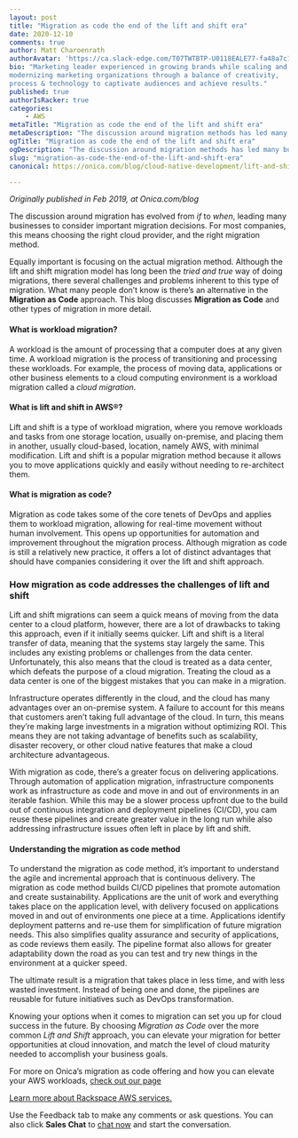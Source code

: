 ```yaml
---
layout: post
title: "Migration as code the end of the lift and shift era"
date: 2020-12-10
comments: true
author: Matt Charoenrath
authorAvatar: 'https://ca.slack-edge.com/T07TWTBTP-U0118EALE77-fa48a7c11b02-72'
bio: "Marketing leader experienced in growing brands while scaling and 
modernizing marketing organizations through a balance of creativity, 
process & technology to captivate audiences and achieve results."
published: true
authorIsRacker: true
categories:
    - AWS
metaTitle: "Migration as code the end of the lift and shift era"
metaDescription: "The discussion around migration methods has led many businesses to consider important migration decisions. For most companies, this means choosing the right cloud provider, as well as, the actual migration method."
ogTitle: "Migration as code the end of the lift and shift era"
ogDescription: "The discussion around migration methods has led many businesses to consider important migration decisions. For most companies, this means choosing the right cloud provider, as well as, the actual migration method."
slug: "migration-as-code-the-end-of-the-lift-and-shift-era"
canonical: https://onica.com/blog/cloud-native-development/lift-and-shift-migration/

---
```


*Originally published in Feb 2019, at Onica.com/blog*

The discussion around migration has evolved from *if* to *when*, leading many businesses to consider important migration decisions. For most companies, this means choosing the right cloud provider, and the right migration method.

<!--more-->

Equally important is focusing on the actual migration method. Although the lift and shift migration model has long been the *tried and true* way of doing migrations, there several challenges and problems inherent to this type of migration. What many people don’t know is there’s an alternative in the **Migration as Code** approach. This blog discusses **Migration as Code** and other types of migration in more detail.

#### What is workload migration?

A workload is the amount of processing that a computer does at any given time. A workload migration is the process of transitioning and processing these workloads. For example, the process of moving data, applications or other business elements to a cloud computing environment is a workload migration called a *cloud migration*.

#### What is lift and shift in AWS&reg;?

Lift and shift is a type of workload migration, where you remove workloads and tasks from one storage location, usually on-premise, and placing them in another, usually cloud-based, location, namely AWS, with minimal modification. Lift and shift is a popular migration method because it allows you to move applications quickly and easily without needing to re-architect them.

#### What is migration as code?

Migration as code takes some of the core tenets of DevOps and applies them to workload migration, allowing for real-time movement without human involvement. This opens up opportunities for automation and improvement throughout the migration process. Although migration as code is still a relatively new practice, it offers a lot of distinct advantages that should have companies considering it over the lift and shift approach.

### How migration as code addresses the challenges of lift and shift 

Lift and shift migrations can seem a quick means of moving from the data center to a cloud platform, however, there are a lot of drawbacks to taking this approach, even if it initially seems quicker. Lift and shift is a literal transfer of data, meaning that the systems stay largely the same. This includes any existing problems or challenges from the data center. Unfortunately, this also means that the cloud is treated as a data center, which defeats the purpose of a cloud migration. Treating the cloud as a data center is one of the biggest mistakes that you can make in a migration.

Infrastructure operates differently in the cloud, and the cloud has many advantages over an on-premise system. A failure to account for this means that customers aren’t taking full advantage of the cloud. In turn, this means they’re making large investments in a migration without optimizing ROI. This means they are not taking advantage of benefits such as scalability, disaster recovery, or other cloud native features that make a cloud architecture advantageous.

With migration as code, there’s a greater focus on delivering applications. Through automation of application migration, infrastructure components work as infrastructure as code and move in and out of environments in an iterable fashion. While this may be a slower process upfront due to the build out of continuous integration and deployment pipelines (CI/CD), you cam reuse these pipelines and create greater value in the long run while also addressing infrastructure issues often left in place by lift and shift.

#### Understanding the migration as code method

To understand the migration as code method, it’s important to understand the agile and incremental approach that is continuous delivery. The migration as code method builds CI/CD pipelines that promote automation and create sustainability. Applications are the unit of work and everything takes place on the application level, with delivery focused on applications moved in and out of environments one piece at a time. Applications identify deployment patterns and re-use them for simplification of future migration needs. This also simplifies quality assurance and security of applications, as code reviews them easily. The pipeline format also allows for greater adaptability down the road as you can test and try new things in the environment at a quicker speed.

The ultimate result is a migration that takes place in less time, and with less wasted investment. Instead of being one and done, the pipelines are reusable for future initiatives such as DevOps transformation.

Knowing your options when it comes to migration can set you up for cloud success in the future. By choosing *Migration as Code* over the more common *Lift and Shift* approach, you can elevate your migration for better opportunities at cloud innovation, and match the level of cloud maturity needed to accomplish your business goals.

For more on Onica’s migration as code offering and how you can elevate your AWS workloads, [check out our page](https://onica.com/aws-pipeline-driven-migration/)

<a class="cta blue" id="cta" href="https://www.rackspace.com/cloud/aws">Learn more about Rackspace AWS services.</a>

Use the Feedback tab to make any comments or ask questions. You can also click
**Sales Chat** to [chat now](https://www.rackspace.com/) and start the conversation.